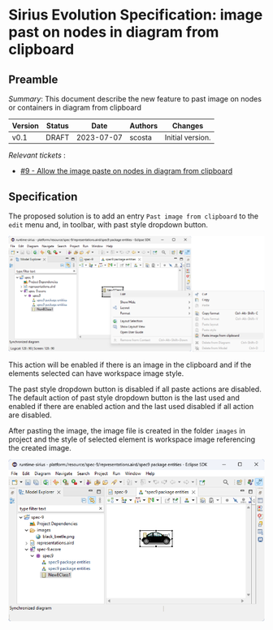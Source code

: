 # Sirius Evolution Specification: image past on nodes in diagram from clipboard

## Preamble

_Summary_: This document describe the new feature to past image on nodes or containers in diagram from clipboard


| Version | Status    | Date       | Authors   | Changes           |
|---------|-----------|------------|-----------|-------------------|
|    v0.1 |  DRAFT    | 2023-07-07 |   scosta  | Initial version.  |

_Relevant tickets_ :

* [#9 - Allow the image paste on nodes in diagram from clipboard](https://github.com/eclipse-sirius/sirius-desktop/issues/9)

## Specification

The proposed solution is to add an entry `Past image from clipboard` to the `edit` menu and, in toolbar, with past style dropdown button.

![Past image from clipboard in menu](images/past-image.png "Past image from clipboard in menu")

This action will be enabled if there is an image in the clipboard and if the elements selected can have workspace image style.

The past style dropdown button is disabled if all paste actions are disabled.
The default action of past style dropdown button is the last used and enabled if there are enabled action and the last used disabled if all action are disabled.

After pasting the image, the image file is created in the folder `images` in project and the style of selected element is workspace image referencing the created image.

![Result after the past action](images/past-image-result.png "Result after the past action")
